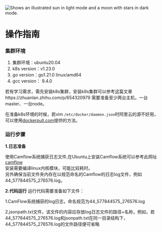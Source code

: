 <picture>
  <source media="(prefers-color-scheme: dark)" srcset="https://user-images.githubusercontent.com/25423296/163456776-7f95b81a-f1ed-45f7-b7ab-8fa810d529fa.png">
  <source media="(prefers-color-scheme: light)" srcset="https://user-images.githubusercontent.com/25423296/163456779-a8556205-d0a5-45e2-ac17-42d089e3c3f8.png">
  <img alt="Shows an illustrated sun in light mode and a moon with stars in dark mode." src="https://user-images.githubusercontent.com/25423296/163456779-a8556205-d0a5-45e2-ac17-42d089e3c3f8.png">
</picture>

# 操作指南

### 集群环境

1. 集群环境：ubuntu20.04 
2. k8s version：v1.23.0
3. go version：go1.21.0 linux/amd64
4. gcc version： 9.4.0

若有学习需求，需先安装k8s集群，安装k8s集群可以参考这篇文章https://zhuanlan.zhihu.com/p/654320979
需要准备至少两台主机，一台master、一台node。

在准备k8s环境的时候，若vim `/etc/docker/daemon.json`时阿里云的源不好用，可以使用[dockerpull.com](dockerpull.com)提供的方法。

### 运行步骤
**1.日志准备**  

使用Camflow系统捕获日志文件,在Ubuntu上安装Camflow系统可以参考此网址[camflow](https://camflow.org/#package)   
安装需要编译linux内核模块，可能比较耗时。  
另外确保当前文件夹内存在以规范命名的Camflow的日志log文件，例如44_577844575_276576.log。    

**2.代码运行**
运行代码需要准备如下文件：

1.CamFlow系统捕获的log日志，命名规范为44_577844575_276576.log

2.jsonpath.txt文件，该文件的内容应存放log日志文件的路径+名称，例如，若44_577844575_276576.log和jsonpath.txt在同一目录结构下，44_577844575_276576.log的文件路径便可省略



